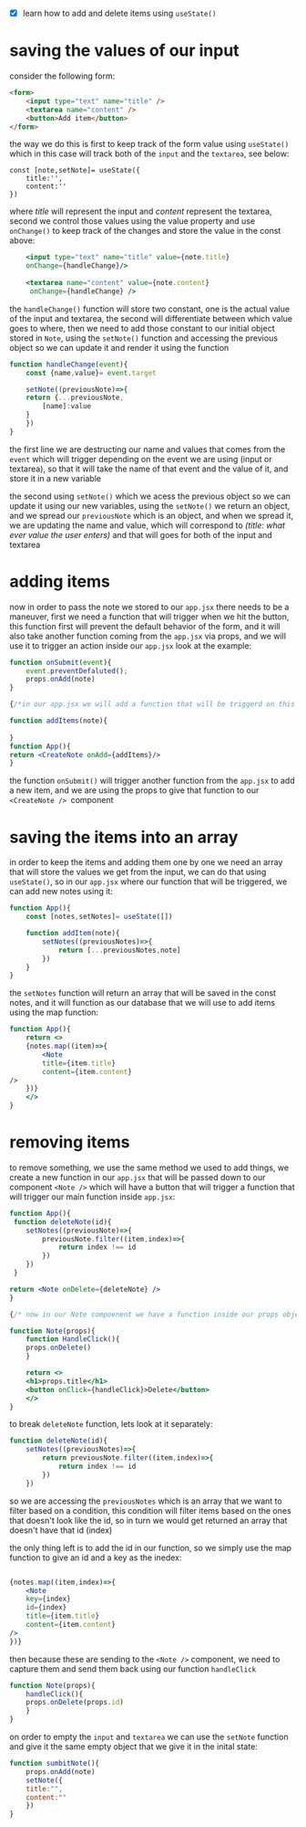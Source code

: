 - [x] learn how to add and delete items using `useState()`



# saving the values of our input

consider the following form:

```html
<form>
	<input type="text" name="title" />
	<textarea name="content" />
	<button>Add item</button>
</form>
```

the way we do this is first to keep track of the form value using `useState()` which in this case will track both of the `input` and the `textarea`, see below:

```JSX
const [note,setNote]= useState({
	title:'',
	content:''
})
```

where *title* will represent the input and *content* represent the textarea, second we control those values using the value property and use `onChange()` to keep track of the changes and store the value in the const above:

```jsx
	<input type="text" name="title" value={note.title}  
	onChange={handleChange}/>
	
	<textarea name="content" value={note.content}
	 onChange={handleChange} />
```

the `handleChange()` function will store two constant, one is the actual value of the input and textarea, the second will differentiate between which value goes to where, then we need to add those constant to our initial object stored in `Note`, using the `setNote()` function and accessing the previous object so we can update it and render it using the function

```jsx
function handleChange(event){
	const {name,value}= event.target

	setNote((previousNote)=>{
	return {...previousNote,
		[name]:value
	}
	})
}
```

the first line we are destructing our name and values that comes from the `event` which will trigger depending on the event we are using (input or textarea), so that it will take the name of that event and the value of it, and store it in a new variable

the second using `setNote()` which we acess the previous object so we can update it using our new variables, using the `setNote()` we return an object, and we spread our `previousNote` which is an object, and when we spread it, we are updating the name and value, which will correspond to *(title: what ever value the user enters)* and that will goes for both of the input and textarea

# adding items

now in order to pass the note we stored to our `app.jsx` there needs to be a maneuver, first we need a function that will trigger when we hit the button, this function first will prevent the default behavior of the form, and it will also take another function coming from the `app.jsx` via props, and we will use it to trigger an action inside our `app.jsx` look at the example:

```jsx
function onSubmit(event){
	event.preventDefaluted();
	props.onAdd(note)
}

{/*in our app.jsx we will add a function that will be triggerd on this function call (the function above)*/}

function addItems(note){
	
}
function App(){
return <CreateNote onAdd={addItems}/>
}
```

the function `onSubmit()` will trigger another function from the `app.jsx` to add a new item, and we are using the props to give that function to our `<CreateNote /> `component

# saving the items into an array

in order to keep the items and adding them one by one we need an array that will store the values we get from the input, we can do that using `useState()`, so in our `app.jsx` where our function that will be triggered, we can add new notes using it:

```jsx
function App(){
	const [notes,setNotes]= useState([])

	function addItem(note){
		setNotes((previousNotes)=>{
			return [...previousNotes,note]
		})
	}
}
```

the `setNotes` function will return an array that will be saved in the const notes, and it will function as our database that we will use to add items using the map function:

```jsx
function App(){
	return <>
	{notes.map((item)=>{
		<Note
		title={item.title}
		content={item.content}		
/>
	})}
	</>
}
```

# removing items

to remove something, we use the same method we used to add things, we create a new function in our `app.jsx` that will be passed down to our component `<Note />` which will have a button that will trigger a function that will trigger our main function inside `app.jsx`:

```jsx
function App(){
 function deleteNote(id){
	setNotes((previousNote)=>{
		previousNote.filter((item,index)=>{
			return index !== id
		})
	})
 }

return <Note onDelete={deleteNote} />
}

{/* now in our Note compoenent we have a function inside our props object that we can trigger using another function that is triggered using onClick event !*/}

function Note(props){
	function HandleClick(){
	props.onDelete()
	}

	return <>
	<h1>props.title</h1>
	<button onClick={handleClick}>Delete</button>
	</>
}
```

to break `deleteNote` function, lets look at it separately:

```jsx
function deleteNote(id){
	setNotes((previousNotes)=>{
		return previousNote.filter((item,index)=>{
			return index !== id
		})
	})
```

so we are accessing the `previousNotes` which is an array that we want to filter based on a condition, this condition will filter items based on the ones that doesn't look like the id, so in turn we would get returned an array that doesn't have that id (index)

the only thing left is to add the id in our function, so we simply use the map function to give an id and a key as the inedex:

```jsx

{notes.map((item,index)=>{
	<Note
	key={index}
	id={index}
	title={item.title}
	content={item.content}	
/>
})}
```

then because these are sending to the `<Note />` component, we need to capture them and send them back using our function `handleClick`

```jsx
function Note(props){
	handleClick(){
	props.onDelete(props.id)
	}
}
```

on order to empty the `input` and `textarea` we can use the `setNote` function and give it the same empty object that we give it in the inital state:

```jsx
function sumbitNote(){
	props.onAdd(note)
	setNote({
	title:"",
	content:""
	})
}
```
